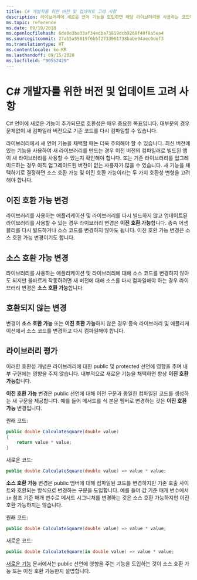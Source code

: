 ```yaml
---
title: C# 개발자를 위한 버전 및 업데이트 고려 사항
description: 라이브러리에 새로운 언어 기능을 도입하면 해당 라이브러리를 사용하는 코드에 영향을 줄 수 있습니다.
ms.topic: reference
ms.date: 09/19/2018
ms.openlocfilehash: 6de0e3ba33af34edba73819dcb9268f40f8a5ea4
ms.sourcegitcommit: 27a15a55019f6b5f2733961738babe94aec0def3
ms.translationtype: HT
ms.contentlocale: ko-KR
ms.lasthandoff: 09/15/2020
ms.locfileid: "90552429"
---
```

# <a name="version-and-update-considerations-for-c-developers"></a>C# 개발자를 위한 버전 및 업데이트 고려 사항

C# 언어에 새로운 기능이 추가되므로 호환성은 매우 중요한 목표입니다. 대부분의 경우 문제없이 새 컴파일러 버전으로 기존 코드를 다시 컴파일할 수 있습니다.

라이브러리에서 새 언어 기능을 채택할 때는 더욱 주의해야 할 수 있습니다. 최신 버전에 있는 기능을 사용하여 새 라이브러리를 만드는 경우 이전 버전의 컴파일러로 빌드된 앱이 새 라이브러리를 사용할 수 있는지 확인해야 합니다. 또는 기존 라이브러리를 업그레이드하는 경우 아직 업그레이드된 버전이 없는 사용자가 많을 수 있습니다. 새 기능을 채택하기로 결정하면 소스 호환 가능 및 이진 호환 가능이라는 두 가지 호환성 변형을 고려해야 합니다.

## <a name="binary-compatible-changes"></a>이진 호환 가능 변경

라이브러리를 사용하는 애플리케이션 및 라이브러리를 다시 빌드하지 않고 업데이트된 라이브러리를 사용할 수 있는 경우 라이브러리 변경은 **이진 호환 가능**합니다. 종속 어셈블리를 다시 빌드하거나 소스 코드를 변경하지 않아도 됩니다. 이진 호환 가능 변경은 소스 호환 가능 변경이기도 합니다.

## <a name="source-compatible-changes"></a>소스 호환 가능 변경

라이브러리를 사용하는 애플리케이션 및 라이브러리에 대해 소스 코드를 변경하지 않아도 되지만 올바르게 작동하려면 새 버전에 대해 소스를 다시 컴파일해야 하는 경우 라이브러리 변경은 **소스 호환 가능**합니다.

## <a name="incompatible-changes"></a>호환되지 않는 변경

변경이 **소스 호환 가능** 또는 **이진 호환 가능**하지 않은 경우 종속 라이브러리 및 애플리케이션에서 소스 코드를 변경하고 다시 컴파일해야 합니다.

## <a name="evaluate-your-library"></a>라이브러리 평가

이러한 호환성 개념은 라이브러리에 대한 public 및 protected 선언에 영향을 주며 내부 구현에는 영향을 주지 않습니다. 내부적으로 새로운 기능을 채택하면 항상 **이진 호환 가능**합니다.  

**이진 호환 가능** 변경은 public 선언에 대해 이전 구문과 동일한 컴파일된 코드를 생성하는 새 구문을 제공합니다. 예를 들어 메서드를 식 본문 멤버로 변경하는 것은 **이진 호환 가능** 변경입니다.

원래 코드:

```csharp
public double CalculateSquare(double value)
{
    return value * value;
}
```

새로운 코드:

```csharp
public double CalculateSquare(double value) => value * value;
```

**소스 호환 가능** 변경은 public 멤버에 대해 컴파일된 코드를 변경하지만 기존 호출 사이트와 호환되는 방식으로 변경하는 구문을 도입합니다. 예를 들어 값 기준 매개 변수에서 `in` 참조 기준 매개 변수로 메서드 시그니처를 변경하는 것은 소스 호환 가능하지만 이진 호환 가능하지는 않습니다.

원래 코드:

```csharp
public double CalculateSquare(double value) => value * value;
```

새로운 코드:

```csharp
public double CalculateSquare(in double value) => value * value;
```

[새로운 기능](./csharp-9.md) 문서에서는 public 선언에 영향을 주는 기능을 도입하는 것이 소스 호환 가능 또는 이진 호환 가능한지 설명합니다.
